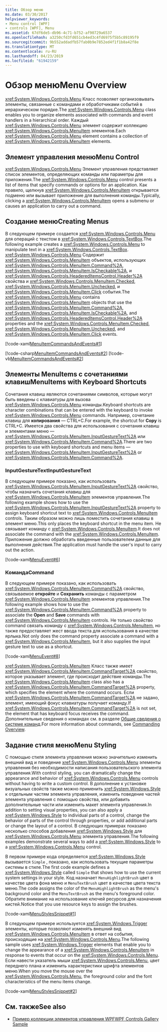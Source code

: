```yaml
---
title: Обзор меню
ms.date: 03/30/2017
helpviewer_keywords:
- Menu control [WPF]
- controls [WPF], Menu
ms.assetid: 67df6de5-db96-4c71-b752-af90729a6537
ms.openlocfilehash: a3250cfd3fd651cb4ed3c4fd6975f5b5c89195f9
ms.sourcegitcommit: 9b552addadfb57fab0b9e7852ed4f1f1b8a42f8e
ms.translationtype: MT
ms.contentlocale: ru-RU
ms.lasthandoff: 04/23/2019
ms.locfileid: "61942159"
---
```

# <a name="menu-overview"></a><span data-ttu-id="83489-102">Обзор меню</span><span class="sxs-lookup"><span data-stu-id="83489-102">Menu Overview</span></span>
<span data-ttu-id="83489-103"><xref:System.Windows.Controls.Menu> Класс позволяет организовывать элементы, связанные с командами и обработчиками событий в иерархическом порядке.</span><span class="sxs-lookup"><span data-stu-id="83489-103">The <xref:System.Windows.Controls.Menu> class enables you to organize elements associated with commands and event handlers in a hierarchical order.</span></span> <span data-ttu-id="83489-104">Каждый <xref:System.Windows.Controls.Menu> элемент содержит коллекцию <xref:System.Windows.Controls.MenuItem> элементов.</span><span class="sxs-lookup"><span data-stu-id="83489-104">Each <xref:System.Windows.Controls.Menu> element contains a collection of <xref:System.Windows.Controls.MenuItem> elements.</span></span>  

<a name="menu_control"></a>   
## <a name="menu-control"></a><span data-ttu-id="83489-105">Элемент управления меню</span><span class="sxs-lookup"><span data-stu-id="83489-105">Menu Control</span></span>  
 <span data-ttu-id="83489-106"><xref:System.Windows.Controls.Menu> Элемент управления представляет список элементов, определяющих команды или параметры для приложения.</span><span class="sxs-lookup"><span data-stu-id="83489-106">The <xref:System.Windows.Controls.Menu> control presents a list of items that specify commands or options for an application.</span></span> <span data-ttu-id="83489-107">Как правило, щелкнув <xref:System.Windows.Controls.MenuItem> открывается подменю или вызывает приложение для выполнения команды.</span><span class="sxs-lookup"><span data-stu-id="83489-107">Typically, clicking a <xref:System.Windows.Controls.MenuItem> opens a submenu or causes an application to carry out a command.</span></span>  
  
<a name="creating_menus"></a>   
## <a name="creating-menus"></a><span data-ttu-id="83489-108">Создание меню</span><span class="sxs-lookup"><span data-stu-id="83489-108">Creating Menus</span></span>  
 <span data-ttu-id="83489-109">В следующем примере создается <xref:System.Windows.Controls.Menu> для операций с текстом в <xref:System.Windows.Controls.TextBox>.</span><span class="sxs-lookup"><span data-stu-id="83489-109">The following example creates a <xref:System.Windows.Controls.Menu> to manipulate text in a <xref:System.Windows.Controls.TextBox>.</span></span> <span data-ttu-id="83489-110"><xref:System.Windows.Controls.Menu> Содержит <xref:System.Windows.Controls.MenuItem> объектов, использующих <xref:System.Windows.Controls.MenuItem.Command%2A>, <xref:System.Windows.Controls.MenuItem.IsCheckable%2A>, и <xref:System.Windows.Controls.HeaderedItemsControl.Header%2A> свойства и <xref:System.Windows.Controls.MenuItem.Checked>, <xref:System.Windows.Controls.MenuItem.Unchecked>, и <xref:System.Windows.Controls.MenuItem.Click> события.</span><span class="sxs-lookup"><span data-stu-id="83489-110">The <xref:System.Windows.Controls.Menu> contains <xref:System.Windows.Controls.MenuItem> objects that use the <xref:System.Windows.Controls.MenuItem.Command%2A>, <xref:System.Windows.Controls.MenuItem.IsCheckable%2A>, and <xref:System.Windows.Controls.HeaderedItemsControl.Header%2A> properties and the <xref:System.Windows.Controls.MenuItem.Checked>, <xref:System.Windows.Controls.MenuItem.Unchecked>, and <xref:System.Windows.Controls.MenuItem.Click> events.</span></span>  
  
 [!code-xaml[MenuItemCommandsAndEvents#1](~/samples/snippets/csharp/VS_Snippets_Wpf/MenuItemCommandsAndEvents/CSharp/Window1.xaml#1)]  
  
 [!code-csharp[MenuItemCommandsAndEvents#2](~/samples/snippets/csharp/VS_Snippets_Wpf/MenuItemCommandsAndEvents/CSharp/Window1.xaml.cs#2)]
 [!code-vb[MenuItemCommandsAndEvents#2](~/samples/snippets/visualbasic/VS_Snippets_Wpf/MenuItemCommandsAndEvents/VisualBasic/Window1.xaml.vb#2)]  
  
<a name="menus_with_shortcutkeys"></a>   
## <a name="menuitems-with-keyboard-shortcuts"></a><span data-ttu-id="83489-111">Элементы MenuItems с сочетаниями клавиш</span><span class="sxs-lookup"><span data-stu-id="83489-111">MenuItems with Keyboard Shortcuts</span></span>  
 <span data-ttu-id="83489-112">Сочетания клавиш являются сочетаниями символов, которые могут быть введены с клавиатуры для вызова <xref:System.Windows.Controls.Menu> команды.</span><span class="sxs-lookup"><span data-stu-id="83489-112">Keyboard shortcuts are character combinations that can be entered with the keyboard to invoke <xref:System.Windows.Controls.Menu> commands.</span></span> <span data-ttu-id="83489-113">Например, сочетание клавиш для **копирования** — CTRL+C.</span><span class="sxs-lookup"><span data-stu-id="83489-113">For example, the shortcut for **Copy** is CTRL+C.</span></span> <span data-ttu-id="83489-114">Имеется два свойства для использования с сочетания клавиш и элементами меню —<xref:System.Windows.Controls.MenuItem.InputGestureText%2A> или <xref:System.Windows.Controls.MenuItem.Command%2A>.</span><span class="sxs-lookup"><span data-stu-id="83489-114">There are two properties to use with keyboard shortcuts and menu items —<xref:System.Windows.Controls.MenuItem.InputGestureText%2A> or <xref:System.Windows.Controls.MenuItem.Command%2A>.</span></span>  
  
<a name="menus_inputgesturetext"></a>   
### <a name="inputgesturetext"></a><span data-ttu-id="83489-115">InputGestureText</span><span class="sxs-lookup"><span data-stu-id="83489-115">InputGestureText</span></span>  
 <span data-ttu-id="83489-116">В следующем примере показано, как использовать <xref:System.Windows.Controls.MenuItem.InputGestureText%2A> свойство, чтобы назначить сочетания клавиш для <xref:System.Windows.Controls.MenuItem> элементов управления.</span><span class="sxs-lookup"><span data-stu-id="83489-116">The following example shows how to use the <xref:System.Windows.Controls.MenuItem.InputGestureText%2A> property to assign keyboard shortcut text to <xref:System.Windows.Controls.MenuItem> controls.</span></span> <span data-ttu-id="83489-117">Таким образом можно лишь поместить сочетания клавиш в элемент меню.</span><span class="sxs-lookup"><span data-stu-id="83489-117">This only places the keyboard shortcut in the menu item.</span></span>  <span data-ttu-id="83489-118">Не связывает команду с <xref:System.Windows.Controls.MenuItem>.</span><span class="sxs-lookup"><span data-stu-id="83489-118">It does not associate the command with the <xref:System.Windows.Controls.MenuItem>.</span></span> <span data-ttu-id="83489-119">Приложение должно обработать введенные пользователем данные для выполнения действия.</span><span class="sxs-lookup"><span data-stu-id="83489-119">The application must handle the user's input to carry out the action.</span></span>  
  
 [!code-xaml[MenuEvent#6](~/samples/snippets/csharp/VS_Snippets_Wpf/MenuEvent/CSharp/Pane1.xaml#6)]  
  
<a name="menus_commands"></a>   
### <a name="command"></a><span data-ttu-id="83489-120">Команда</span><span class="sxs-lookup"><span data-stu-id="83489-120">Command</span></span>  
 <span data-ttu-id="83489-121">В следующем примере показано, как использовать <xref:System.Windows.Controls.MenuItem.Command%2A> свойство, связываемое **откройте** и **Сохранить** команды с параметром <xref:System.Windows.Controls.MenuItem> элементов управления.</span><span class="sxs-lookup"><span data-stu-id="83489-121">The following example shows how to use the <xref:System.Windows.Controls.MenuItem.Command%2A> property to associate the **Open** and **Save** commands with <xref:System.Windows.Controls.MenuItem> controls.</span></span> <span data-ttu-id="83489-122">Не только свойство command связать команду с <xref:System.Windows.Controls.MenuItem>, но также предоставляет жест ввода текста для использования в качестве ярлыка.</span><span class="sxs-lookup"><span data-stu-id="83489-122">Not only does the command property associate a command with a <xref:System.Windows.Controls.MenuItem>, but it also supplies the input gesture text to use as a shortcut.</span></span>  
  
 [!code-xaml[MenuEvent#8](~/samples/snippets/csharp/VS_Snippets_Wpf/MenuEvent/CSharp/Pane1.xaml#8)]  
  
 <span data-ttu-id="83489-123"><xref:System.Windows.Controls.MenuItem> Класс также имеет <xref:System.Windows.Controls.MenuItem.CommandTarget%2A> свойство, которое указывает элемент, где происходит действие команды.</span><span class="sxs-lookup"><span data-stu-id="83489-123">The <xref:System.Windows.Controls.MenuItem> class also has a <xref:System.Windows.Controls.MenuItem.CommandTarget%2A> property, which specifies the element where the command occurs.</span></span> <span data-ttu-id="83489-124">Если <xref:System.Windows.Controls.MenuItem.CommandTarget%2A> не задано, элемент, имеющий фокус клавиатуры получает команду.</span><span class="sxs-lookup"><span data-stu-id="83489-124">If <xref:System.Windows.Controls.MenuItem.CommandTarget%2A> is not set, the element that has keyboard focus receives the command.</span></span> <span data-ttu-id="83489-125">Дополнительные сведения о командах см. в разделе [Общие сведения о системе команд](../advanced/commanding-overview.md).</span><span class="sxs-lookup"><span data-stu-id="83489-125">For more information about commands, see [Commanding Overview](../advanced/commanding-overview.md).</span></span>  
  
<a name="menu_styling"></a>   
## <a name="menu-styling"></a><span data-ttu-id="83489-126">Задание стиля меню</span><span class="sxs-lookup"><span data-stu-id="83489-126">Menu Styling</span></span>  
 <span data-ttu-id="83489-127">С помощью стиля элемента управления можно значительно изменить внешний вид и поведение <xref:System.Windows.Controls.Menu> элементы управления без необходимости написания пользовательского элемента управления.</span><span class="sxs-lookup"><span data-stu-id="83489-127">With control styling, you can dramatically change the appearance and behavior of <xref:System.Windows.Controls.Menu> controls without having to write a custom control.</span></span> <span data-ttu-id="83489-128">В дополнение к установке визуальных свойств также можно применить <xref:System.Windows.Style> к отдельным частям элемента управления, изменить поведение частей элемента управления с помощью свойства, или добавить дополнительные части или изменить макет элемента управления.</span><span class="sxs-lookup"><span data-stu-id="83489-128">In addition to setting visual properties, you can also apply a <xref:System.Windows.Style> to individual parts of a control, change the behavior of parts of the control through properties, or add additional parts or change the layout of a control.</span></span> <span data-ttu-id="83489-129">В следующих примерах показано несколько способов добавления <xref:System.Windows.Style> для <xref:System.Windows.Controls.Menu> элемента управления.</span><span class="sxs-lookup"><span data-stu-id="83489-129">The following examples demonstrate several ways to add a <xref:System.Windows.Style> to a <xref:System.Windows.Controls.Menu> control.</span></span>  
  
 <span data-ttu-id="83489-130">В первом примере кода определяется <xref:System.Windows.Style> вызывается `Simple` , показано, как использовать текущие параметры системы в стиле.</span><span class="sxs-lookup"><span data-stu-id="83489-130">The first code example defines a <xref:System.Windows.Style> called `Simple` that shows how to use the current system settings in your style.</span></span> <span data-ttu-id="83489-131">Код назначает `MenuHighlightBrush` цвет в качестве цвета фона меню и `MenuTextBrush` цвет в качестве цвета текста меню.</span><span class="sxs-lookup"><span data-stu-id="83489-131">The code assigns the color of the `MenuHighlightBrush` as the menu's background color and the `MenuTextBrush` as the menu's foreground color.</span></span> <span data-ttu-id="83489-132">Обратите внимание на использование ключей ресурсов для назначения кистей.</span><span class="sxs-lookup"><span data-stu-id="83489-132">Notice that you use resource keys to assign the brushes.</span></span>  
  
 [!code-xaml[MenuStylesSnippet#1](~/samples/snippets/csharp/VS_Snippets_Wpf/MenuStylesSnippet/CS/app.xaml#1)]  
  
 <span data-ttu-id="83489-133">В следующем примере используется <xref:System.Windows.Trigger> элементы, которые позволяют изменять внешний вид <xref:System.Windows.Controls.MenuItem> в ответ на события, происходящие на <xref:System.Windows.Controls.Menu>.</span><span class="sxs-lookup"><span data-stu-id="83489-133">The following sample uses <xref:System.Windows.Trigger> elements that enable you to change the appearance of a <xref:System.Windows.Controls.MenuItem> in response to events that occur on the <xref:System.Windows.Controls.Menu>.</span></span> <span data-ttu-id="83489-134">Если навести указатель мыши <xref:System.Windows.Controls.Menu>, цвет переднего плана и изменить характеристики шрифта элементов меню.</span><span class="sxs-lookup"><span data-stu-id="83489-134">When you move the mouse over the <xref:System.Windows.Controls.Menu>, the foreground color and the font characteristics of the menu items change.</span></span>  
  
 [!code-xaml[MenuStylesSnippet#2](~/samples/snippets/csharp/VS_Snippets_Wpf/MenuStylesSnippet/CS/app.xaml#2)]  
  
## <a name="see-also"></a><span data-ttu-id="83489-135">См. также</span><span class="sxs-lookup"><span data-stu-id="83489-135">See also</span></span>

- [<span data-ttu-id="83489-136">Пример коллекции элементов управления WPF</span><span class="sxs-lookup"><span data-stu-id="83489-136">WPF Controls Gallery Sample</span></span>](https://go.microsoft.com/fwlink/?LinkID=160053)

